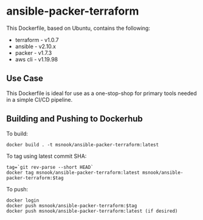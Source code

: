# ansible-packer-terraform

This Dockerfile, based on Ubuntu, contains the following:
  
  * terraform  - v1.0.7
  * ansible    - v2.10.x
  * packer     - v1.7.3
  * aws cli    - v1.19.98

## Use Case

This Dockerfile is ideal for use as a one-stop-shop for primary tools needed in a simple CI/CD pipeline.

## Building and Pushing to Dockerhub

To build:

```
docker build . -t msnook/ansible-packer-terraform:latest
```

To tag using latest commit SHA:

```
tag=`git rev-parse --short HEAD`
docker tag msnook/ansible-packer-terraform:latest msnook/ansible-packer-terraform:$tag
```

To push:

```
docker login
docker push msnook/ansible-packer-terraform:$tag
docker push msnook/ansible-packer-terraform:latest (if desired)
```
